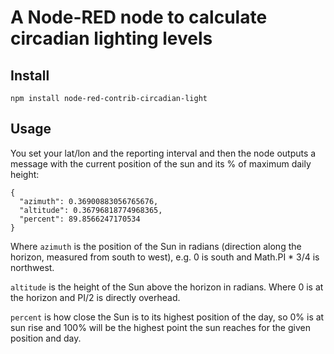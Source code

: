 # A Node-RED node to calculate circadian lighting levels

## Install

`npm install node-red-contrib-circadian-light`

## Usage

You set your lat/lon and the reporting interval and then the node outputs a message 
with the current position of the sun and its % of maximum daily height:

```
{
  "azimuth": 0.36900883056765676, 
  "altitude": 0.36796818774968365, 
  "percent": 89.8566247170534 
}
```

Where `azimuth` is the position of the Sun in radians (direction along the 
horizon, measured from south to west), e.g. 0 is south and Math.PI * 3/4 is 
northwest.

`altitude` is the height of the Sun above the horizon in radians. Where 0 is 
at the horizon and PI/2 is directly overhead.

`percent` is how close the Sun is to its highest position of the day, so 0%
is at sun rise and 100% will be the highest point the sun reaches for the 
given position and day.
